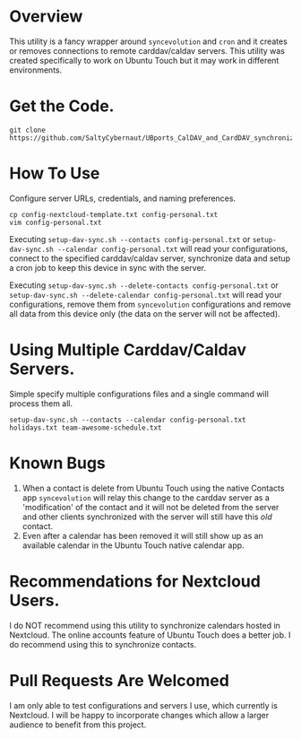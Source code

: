 # Overview

This utility is a fancy wrapper around `syncevolution` and `cron` and it creates or removes connections to remote carddav/caldav servers. This utility was created specifically to work on Ubuntu Touch but it may work in different environments.

# Get the Code.

    git clone https://github.com/SaltyCybernaut/UBports_CalDAV_and_CardDAV_synchronization.git

# How To Use

Configure server URLs, credentials, and naming preferences.

    cp config-nextcloud-template.txt config-personal.txt
    vim config-personal.txt

Executing `setup-dav-sync.sh --contacts config-personal.txt` or `setup-dav-sync.sh --calendar config-personal.txt` will read your configurations, connect to the specified carddav/caldav server, synchronize data and setup a cron job to keep this device in sync with the server.

Executing `setup-dav-sync.sh --delete-contacts config-personal.txt` or `setup-dav-sync.sh --delete-calendar config-personal.txt` will read your configurations, remove them from `syncevolution` configurations and remove all data from this device only (the data on the server will not be affected).

# Using Multiple Carddav/Caldav Servers.

Simple specify multiple configurations files and a single command will process them all.

    setup-dav-sync.sh --contacts --calendar config-personal.txt holidays.txt team-awesome-schedule.txt

# Known Bugs

1. When a contact is delete from Ubuntu Touch using the native Contacts app `syncevolution` will relay this change to the carddav server as a 'modification' of the contact and it will not be deleted from the server and other clients synchronized with the server will still have this _old_ contact.
2. Even after a calendar has been removed it will still show up as an available calendar in the Ubuntu Touch native calendar app.

# Recommendations for Nextcloud Users.

I do NOT recommend using this utility to synchronize calendars hosted in Nextcloud. The online accounts feature of Ubuntu Touch does a better job.
I do recommend using this to synchronize contacts.

# Pull Requests Are Welcomed
I am only able to test configurations and servers I use, which currently is Nextcloud. I will be happy to incorporate changes which allow a larger audience to benefit from this project.
